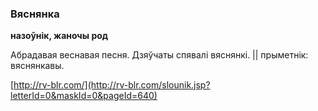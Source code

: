 ### Вяснянка
**назоўнік, жаночы род**

Абрадавая веснавая песня. Дзяўчаты спявалі вяснянкі. || прыметнік: вяснянкавы.

<a rel="author">[http://rv-blr.com/](http://rv-blr.com/slounik.jsp?letterId=0&maskId=0&pageId=640)</a>
